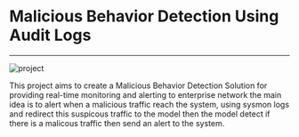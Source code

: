 # Malicious Behavior Detection Using Audit Logs 
________________________________________________________________

![project](https://github.com/SalmaFayad/Malicious_Behavior_Detection_Using_Audit_Logs/assets/54403902/6c3ef188-5865-429e-8d12-eb0e8b96b216)

This project aims to create a Malicious Behavior Detection Solution for providing real-time monitoring and alerting to enterprise network
the main idea is to alert when a malicious traffic reach the system, using sysmon logs and redirect this suspicous traffic to the model then the model detect if there is a malicous traffic then send an alert to the system.
